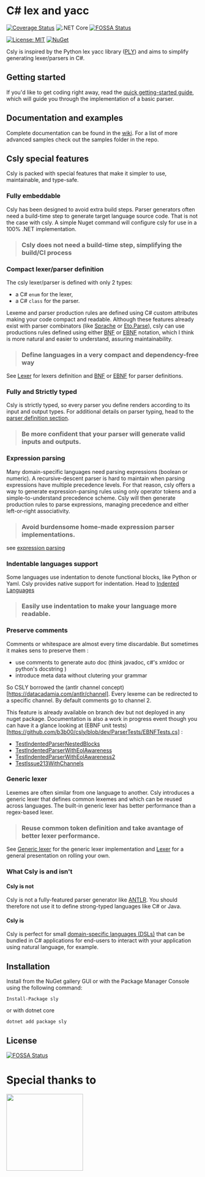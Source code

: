 # C# lex and yacc #      

 [![Coverage Status](https://coveralls.io/repos/github/b3b00/csly/badge.svg?branch=dev)](https://coveralls.io/github/b3b00/csly?branch=dev)
![.NET Core](https://github.com/b3b00/csly/workflows/.NET%20Core/badge.svg)
[![FOSSA Status](https://app.fossa.io/api/projects/git%2Bgithub.com%2Fb3b00%2Fcsly.svg?type=shield)](https://app.fossa.io/projects/git%2Bgithub.com%2Fb3b00%2Fcsly?ref=badge_shield)


[![License: MIT](https://img.shields.io/badge/License-MIT-blue.svg)](https://github.com/b3b00/sly/blob/dev/LICENSE)
[![NuGet](https://img.shields.io/nuget/v/sly.svg)](https://www.nuget.org/packages/sly)


Csly is inspired by the Python lex yacc library ([PLY](http://www.dabeaz.com/ply/)) and aims
to simplify generating lexer/parsers in C#.

## Getting started ##

If you'd like to get coding right away, read 
the  [quick getting-started guide](https://github.com/b3b00/csly/wiki/getting-started), which will guide you through the implementation of a basic parser.

## Documentation and examples ## 

Complete documentation can be found in the [wiki](https://github.com/b3b00/csly/wiki). For a list of more advanced 
samples check out the samples folder in the repo.


## Csly special features ##

Csly is packed with special features that make it simpler to use, maintainable, and type-safe.

### Fully embeddable ###

Csly has been designed to avoid extra build steps. Parser generators often need a build-time step 
 to generate target language source code. That is not the case with csly.
 A simple Nuget command will configure csly for use in a 100% .NET implementation.

>### Csly does not need a build-time step, simplifying the build/CI process

### Compact lexer/parser definition ### 

The csly lexer/parser is defined with only 2 types: 
 - a C# ```enum``` for the lexer,
 - a C# ```class``` for the parser.

Lexeme and parser production rules are defined using C# custom attributes making your code compact and readable.
Although these features already exist with parser combinators (like [Sprache](https://github.com/sprache/Sprache) 
or [Eto.Parse](https://github.com/picoe/Eto.Parse)), 
csly can use productions rules defined using either [BNF](https://github.com/b3b00/csly/wiki/BNF-Parser) or [EBNF](https://github.com/b3b00/csly/wiki/EBNF-Parser)  notation, which I think is more natural and easier to understand, assuring maintainability.

>###  Define languages in a very compact and dependency-free way

See [Lexer](https://github.com/b3b00/csly/wiki/Lexer) for lexers definition and [BNF](https://github.com/b3b00/csly/wiki/BNF-Parser) or  [EBNF](https://github.com/b3b00/csly/wiki/EBNF-Parser) for parser definitions.

### Fully and Strictly typed ### 

 Csly is strictly typed, so every parser you define renders according to its input and output types. 
 For additional details on parser typing, head to the [parser definition section](https://github.com/b3b00/csly/wiki/defining-your-parser).
>### Be more confident that your parser will generate valid inputs and outputs.

### Expression parsing ### 

Many domain-specific languages need parsing expressions (boolean or numeric).
A recursive-descent parser is hard to maintain when parsing expressions have multiple precedence levels. For that reason, csly offers a way to generate expression-parsing rules using only operator tokens and a simple-to-understand precedence scheme. Csly will then generate production rules to parse expressions, managing precedence and either left-or-right associativity.

>### Avoid burdensome home-made expression parser implementations.

see [expression parsing](https://github.com/b3b00/csly/wiki/expression-parsing)


### Indentable languages support ###

Some languages use indentation to denote functional blocks, like Python or Yaml.
Csly provides native support for indentation. Head to [Indented Languages](https://github.com/b3b00/csly/wiki/Indented-languages)

>### Easily use indentation to make your language more readable.


### Preserve comments 

Comments or whitespace are almost every time discardable. But sometimes it makes sens to preserve them : 

- use comments to generate auto doc (think javadoc, c#'s xmldoc or python's docstring )
- introduce meta data without clutering your grammar

So CSLY borrowed the (antlr channel concept)[https://datacadamia.com/antlr/channel]. 
Every lexeme can be redirected to a specific channel. By default comments go to channel 2.

This feature is already available on branch dev but not deployed in any nuget package.
Documentation is also a work in progress event though you can have it a glance looking at (EBNF unit tests)[https://github.com/b3b00/csly/blob/dev/ParserTests/EBNFTests.cs] :
  - [TestIndentedParserNestedBlocks](https://github.com/b3b00/csly/blob/dev/ParserTests/EBNFTests.cs#L1357)
  - [TestIndentedParserWithEolAwareness](https://github.com/b3b00/csly/blob/dev/ParserTests/EBNFTests.cs#L1409)
  - [TestIndentedParserWithEolAwareness2](https://github.com/b3b00/csly/blob/dev/ParserTests/EBNFTests.cs#L1445)
  - [TestIssue213WithChannels](https://github.com/b3b00/csly/blob/dev/ParserTests/EBNFTests.cs#L1481)
    


### Generic lexer ### 

Lexemes are often similar from one language to another. Csly introduces a generic lexer that defines common lexemes and which can be reused across languages. 
The built-in generic lexer has better performance than a regex-based lexer.

>### Reuse common token definition and take avantage of better lexer performance.

See [Generic lexer](https://github.com/b3b00/csly/wiki/GenericLexer) for the generic lexer implementation and [Lexer](https://github.com/b3b00/wiki/Lexer) for a general presentation on rolling your own.


### What Csly is and isn't ###

#### Csly is not #### 

Csly is not a fully-featured parser generator like [ANTLR](http://www.antlr.org/).
You should therefore not use it to define strong-typed languages like  C# or Java.

#### Csly is #### 

Csly is perfect for small [domain-specific languages (DSLs)](https://en.wikipedia.org/wiki/Domain-specific_language) that can be bundled in C# applications for end-users to interact with your application using natural language, for example. 

## Installation ##

Install from the NuGet gallery GUI or with the Package Manager Console using the following command:

```Install-Package sly```

or with dotnet core 

```dotnet add package sly```




## License
[![FOSSA Status](https://app.fossa.io/api/projects/git%2Bgithub.com%2Fb3b00%2Fcsly.svg?type=large)](https://app.fossa.io/projects/git%2Bgithub.com%2Fb3b00%2Fcsly?ref=badge_large)


# Special thanks to

<a href="https://jb.gg/OpenSource"><img height="200" src="logos/jetbrains-variant-2.svg"><a>
